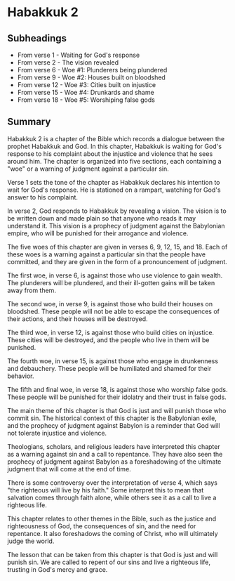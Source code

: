 # Habakkuk 2

## Subheadings

* From verse 1 - Waiting for God's response
* From verse 2 - The vision revealed
* From verse 6 - Woe #1: Plunderers being plundered
* From verse 9 - Woe #2: Houses built on bloodshed
* From verse 12 - Woe #3: Cities built on injustice
* From verse 15 - Woe #4: Drunkards and shame
* From verse 18 - Woe #5: Worshiping false gods

## Summary

Habakkuk 2 is a chapter of the Bible which records a dialogue between the prophet Habakkuk and God. In this chapter, Habakkuk is waiting for God's response to his complaint about the injustice and violence that he sees around him. The chapter is organized into five sections, each containing a "woe" or a warning of judgment against a particular sin.

Verse 1 sets the tone of the chapter as Habakkuk declares his intention to wait for God's response. He is stationed on a rampart, watching for God's answer to his complaint.

In verse 2, God responds to Habakkuk by revealing a vision. The vision is to be written down and made plain so that anyone who reads it may understand it. This vision is a prophecy of judgment against the Babylonian empire, who will be punished for their arrogance and violence.

The five woes of this chapter are given in verses 6, 9, 12, 15, and 18. Each of these woes is a warning against a particular sin that the people have committed, and they are given in the form of a pronouncement of judgment.

The first woe, in verse 6, is against those who use violence to gain wealth. The plunderers will be plundered, and their ill-gotten gains will be taken away from them.

The second woe, in verse 9, is against those who build their houses on bloodshed. These people will not be able to escape the consequences of their actions, and their houses will be destroyed.

The third woe, in verse 12, is against those who build cities on injustice. These cities will be destroyed, and the people who live in them will be punished.

The fourth woe, in verse 15, is against those who engage in drunkenness and debauchery. These people will be humiliated and shamed for their behavior.

The fifth and final woe, in verse 18, is against those who worship false gods. These people will be punished for their idolatry and their trust in false gods.

The main theme of this chapter is that God is just and will punish those who commit sin. The historical context of this chapter is the Babylonian exile, and the prophecy of judgment against Babylon is a reminder that God will not tolerate injustice and violence.

Theologians, scholars, and religious leaders have interpreted this chapter as a warning against sin and a call to repentance. They have also seen the prophecy of judgment against Babylon as a foreshadowing of the ultimate judgment that will come at the end of time.

There is some controversy over the interpretation of verse 4, which says "the righteous will live by his faith." Some interpret this to mean that salvation comes through faith alone, while others see it as a call to live a righteous life.

This chapter relates to other themes in the Bible, such as the justice and righteousness of God, the consequences of sin, and the need for repentance. It also foreshadows the coming of Christ, who will ultimately judge the world.

The lesson that can be taken from this chapter is that God is just and will punish sin. We are called to repent of our sins and live a righteous life, trusting in God's mercy and grace.